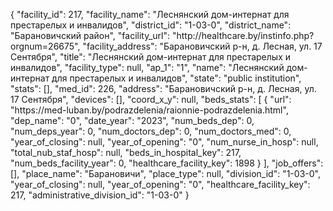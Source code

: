 {
    "facility_id": 217,
    "facility_name": "Леснянский дом-интернат для престарелых и инвалидов",
    "district_id": "1-03-0",
    "district_name": "Барановичский район",
    "facility_url": "http:\/\/healthcare.by\/instinfo.php?orgnum=26675",
    "facility_address": "Барановичский р-н, д. Лесная,  ул. 17 Сентября",
    "title": "Леснянский дом-интернат для престарелых и инвалидов",
    "facility_type": null,
    "ap_1": "1",
    "name": "Леснянский дом-интернат для престарелых и инвалидов",
    "state": "public institution",
    "stats": [],
    "med_id": 226,
    "address": "Барановичский р-н, д. Лесная,  ул. 17 Сентября",
    "devices": [],
    "coord_x_y": null,
    "beds_stats": [
        {
            "url": "https:\/\/med-luban.by\/podrazdelenia\/raionnie-podrazdelenia.html",
            "dep_name": "0",
            "date_year": "2023",
            "num_beds_dep": 0,
            "num_deps_year": 0,
            "num_doctors_dep": 0,
            "num_doctors_med": 0,
            "year_of_closing": null,
            "year_of_opening": "0",
            "num_nurse_in_hosp": null,
            "total_nub_staf_hosp": null,
            "beds_in_hospital_key": 217,
            "num_beds_facility_year": 0,
            "healthcare_facility_key": 1898
        }
    ],
    "job_offers": [],
    "place_name": "Барановичи",
    "place_type": null,
    "division_id": "1-03-0",
    "year_of_closing": null,
    "year_of_opening": "0",
    "healthcare_facility_key": 217,
    "administrative_division_id": "1-03-0"
}